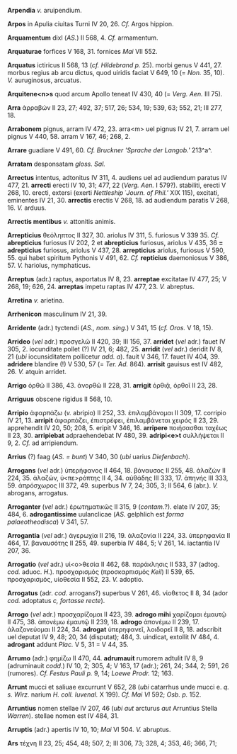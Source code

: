 **Arpendia** *v.* aruipendium.

**Arpos** in Apulia ciuitas Turni IV 20, 26. *Cf.* Argos hippion.

**Arquamentum** dixl (*AS.*) II 568, 4. *Cf.* armamentum.

**Arquaturae** forfices V 168, 31. fornices *Mai* VII 552.

**Arquatus** ictiricus II 568, 13 (*cf. Hildebrand p.* 25). morbi genus
V 441, 27. morbus regius ab arcu dictus, quod uiridis faciat V 649, 10
(= *Non.* 35, 10). *V.* auruginosus, arcuatus.

**Arquitene\<n\>s** quod arcum Apollo teneat IV 430, 40 (= *Verg.*
*Aen.* III 75).

**Arra** ἀρραβών II 23, 27; 492, 37; 517, 26; 534, 19; 539, 63; 552, 21;
III 277, 18.

**Arrabonem** pignus, arram IV 472, 23. arra\<m\> uel pignus IV 21, 7.
arram uel pignus V 440, 58. arram V 167, 46; 268, 2.

**Arrare** guadiare V 491, 60. *Cf. Bruckner 'Sprache der Langob.'*
213^a^.

**Arratam** desponsatam *gloss. Sal.*

**Arrectus** intentus, adtonitus IV 311, 4. audiens uel ad audiendum
paratus IV 477, 21. **arrecti** erecti IV 10, 31; 477, 22 (*Verg.*
*Aen.* I 579?). stabiliti, erecti V 268, 10. erecti, extersi (exerti
*Nettleship* ῾*Journ. of Phil.'* XIX 115), excitati, eminentes IV 21,
30. **arrectis** erectis V 268, 18. ad audiendum paratis V 268, 16. *V.*
arduus.

**Arrectis mentibus** *v.* attonitis animis.

**Arrepticius** θεόληπτος II 327, 30. ariolus IV 311, 5. furiosus V 339
35. *Cf.* **abrepticius** furiosus IV 202, 2 et **abrepticius**
furiosus, ariolus V 435, 36 **= adrepticius** furiosus, ariolus V 437,
28. **arrepticius** ariolus, furiosus V 590, 55. qui habet spiritum
Pythonis V 491, 62. *Cf.* **repticius** daemoniosus V 386, 57. *V.*
hariolus, nymphaticus.

**Arreptus** (adr.) raptus, asportatus IV 8, 23. **arreptae** excitatae
IV 477, 25; V 268, 19; 626, 24. **arreptas** impetu raptas IV 477, 23.
*V.* abreptus.

**Arretina** *v.* arietina.

**Arrhenicon** masculinum IV 21, 39.

**Arridente** (adr.) tyctendi (*AS., nom. sing.*) V 341, 15 (*cf. Oros.*
V 18, 15).

**Arrideo** (*vel* adr.) προσγελῶ II 420, 39; III 156, 37. **arridet**
(*vel* adr.) fauet IV 305, 2. iocunditate pollet (?) IV 21, 6; 482, 25.
**arridit** (*vel* adr.) deridit IV 8, 21 (*ubi* iocunsiditatem
pollicetur *add. a*). fauit V 346, 17. fauet IV 404, 39. **adridere**
blandire (!) V 530, 57 (= *Ter. Ad.* 864). **arrisit** gauisus est IV
482, 26. *V.* atquin arridet.

**Arrigo** ὀρθῶ II 386, 43. ἀνορθῶ II 228, 31. **arrigit** ὀρθιᾷ, ὀρθοῖ
II 23, 28.

**Arriguus** obscene rigidus II 568, 10.

**Arripio** ἀφαρπάζω (*v.* abripio) II 252, 33. ἐπιλαμβάνομαι II 309,
17. corripio IV 21, 13. **arripit** ἀφαρπάζει, ἐπιστρέφει, ἐπιλαμβάνεται
χειρός II 23, 29. apprehendit IV 20, 50; 208, 5. eripit V 346, 16.
**arripere** ποιήσασθαι ταχέως II 23, 30. **arripiebat** adpraehendebat
IV 480, 39. **adripi\<e\>t** συλλήψεται II 9, 2. *Cf.* ad arripiendum.

**Arrius** (?) faag (*AS. = bunt*) V 340, 30 (*ubi* uarius
*Diefenbach*).

**Arrogans** (*vel* adr.) ὑπερήφανος II 464, 18. βάναυσος II 255, 48.
ἀλαζών II 224, 35. ἀλαζών, ὑ\<πε\>ρόπτης II 4, 34. αὐθάδης III 333, 17.
ἀπηνής III 333, 59. ἀπρόσχωρος III 372, 49. superbus IV 7, 24; 305, 3;
II 564, 6 (abr.). *V.* abrogans, arrogatus.

**Arroganter** (*vel* adr.) ἐρωτηματικῶς II 315, 9 (*contam.*?). elate
IV 207, 35; 484, 6. **adrogantissime** uulanclicae (*AS.* gelphlich est
*forma palaeotheodisca*) V 341, 57.

**Arrogantia** (*vel* adr.) ἀγερωχία II 216, 19. ἀλαζονία II 224, 33.
ὑπερηφανία II 464, 17. βαναυσότης II 255, 49. superbia IV 484, 5; V 261,
14. iactantia IV 207, 36.

**Arrogatio** (*vel* adr.) υἱ\<ο\>θεσία II 462, 68. παράκλησις II 533,
37 (adtog. *cod.* aduoc. *H.*). προσχαρισμός (προσκαρπισμός *Keil*) II
539, 65. προσχαρισμός, υἱοθεσία II 552, 23. *V.* adoptio.

**Arrogatus** (adr. *cod.* arrogans?) superbus V 261, 46. νἱοθετος II 8,
34 (ador *cod.* adoptatus *c, fortasse recte*).

**Arrogo** (*vel* adr.) προσχαρίζομαι II 423, 39. **adrogo mihi**
χαρίζομαι ἐμαυτῷ II 475, 38. ἀπονέμω ἐμαυτῷ II 239, 18. **adrogo**
ἀπονέμω II 239, 17. ἀλαζονεύομαι II 224, 34. **adrogat** ὑπερηφανεῖ,
λοιδορεῖ II 8, 18. adscribit uel deputat IV 9, 48; 20, 34 (disputat);
484, 3. uindicat, extollit IV 484, 4. **adrogant** addunt *Plac.* V 5,
31 = V 44, 35.

**Arrumo** (adr.) φημίζω II 470, 44. **adrumauit** rumorem adtulit IV 8,
9 (adruminauit *codd.*) IV 10, 2; 305, 4; V 163, 17 (adr.); 261, 24;
344, 2; 591, 26 (rumores). *Cf. Festus Pauli p.* 9, 14; *Loewe Prodr.*
12; 163.

**Arrunt** mucci et saliuae excurrunt V 652, 28 (*ubi* catarrhus unde
mucci e. *q. s. Wirz.* narium *H. coll. Iuvenal.* X 199). *Cf. Mai VI*
592; *Osb. p.* 152.

**Arruntius** nomen stellae IV 207, 46 (*ubi aut* arcturus *aut*
Arruntius Stella *Warren*). stellae nomen est IV 484, 31.

**Arruptis** (adr.) apertis IV 10, 10; *Mai* VI 504. *V.* abruptus.

**Ars** τέχνη II 23, 25; 454, 48; 507, 2; III 306, 73; 328, 4; 353, 46;
366, 71;
